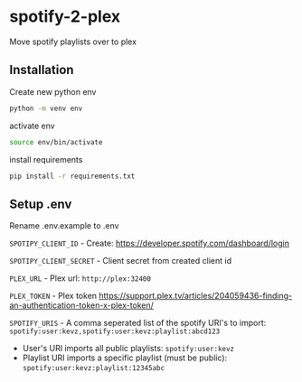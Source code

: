 # spotify-2-plex

Move spotify playlists over to plex

## Installation

Create new python env

```bash
python -m venv env
```

activate env

```bash
source env/bin/activate
```

install requirements

```bash
pip install -r requirements.txt
```

## Setup .env

Rename .env.example to .env

`SPOTIPY_CLIENT_ID` - Create: https://developer.spotify.com/dashboard/login

`SPOTIPY_CLIENT_SECRET` - Client secret from created client id

`PLEX_URL` - Plex url: `http://plex:32400`

`PLEX_TOKEN` - Plex token https://support.plex.tv/articles/204059436-finding-an-authentication-token-x-plex-token/

`SPOTIFY_URIS` - A comma seperated list of the spotify URI's to import: `spotify:user:kevz,spotify:user:kevz:playlist:abcd123`

- User's URI imports all public playlists: `spotify:user:kevz`
- Playlist URI imports a specific playlist (must be public): `spotify:user:kevz:playlist:12345abc`
